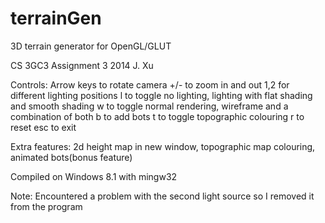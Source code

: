 # terrainGen
3D terrain generator for OpenGL/GLUT

CS 3GC3 Assignment 3 2014
J. Xu

Controls:
Arrow keys to rotate camera
+/- to zoom in and out
1,2 for different lighting positions
l to toggle no lighting, lighting with flat shading and smooth shading
w to toggle normal rendering, wireframe and a combination of both
b to add bots
t to toggle topographic colouring
r to reset
esc to exit

Extra features: 2d height map in new window, topographic map colouring, 
animated bots(bonus feature)

Compiled on Windows 8.1 with mingw32

Note: 
Encountered a problem with the second light source so I removed it from the program